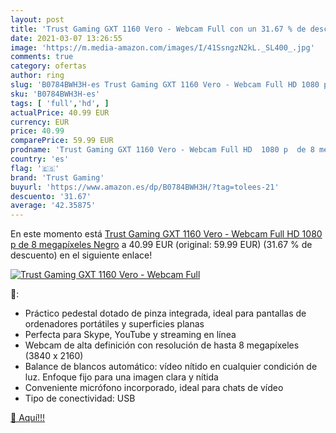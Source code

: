 ```yaml
---
layout: post
title: 'Trust Gaming GXT 1160 Vero - Webcam Full con un 31.67 % de descuento'
date: 2021-03-07 13:26:55
image: 'https://m.media-amazon.com/images/I/41SsngzN2kL._SL400_.jpg'
comments: true
category: ofertas
author: ring
slug: 'B0784BWH3H-es Trust Gaming GXT 1160 Vero - Webcam Full HD 1080 p de 8...'
sku: 'B0784BWH3H-es'
tags: [ 'full','hd', ]
actualPrice: 40.99 EUR
currency: EUR
price: 40.99
comparePrice: 59.99 EUR
prodname: 'Trust Gaming GXT 1160 Vero - Webcam Full HD  1080 p  de 8 megapíxeles  Negro'
country: 'es'
flag: '🇪🇸'
brand: 'Trust Gaming'
buyurl: 'https://www.amazon.es/dp/B0784BWH3H/?tag=tolees-21'
descuento: '31.67'
average: '42.35875'
---
```


En este momento está [Trust Gaming GXT 1160 Vero - Webcam Full HD  1080 p  de 8 megapíxeles  Negro](https://www.amazon.es/dp/B0784BWH3H/?tag=tolees-21) a 40.99 EUR (original: 59.99 EUR) (31.67 %  de descuento) en el siguiente enlace!

[![Trust Gaming GXT 1160 Vero - Webcam Full](https://m.media-amazon.com/images/I/41SsngzN2kL._SL400_.jpg)](https://www.amazon.es/dp/B0784BWH3H/?tag=tolees-21)

🔎:

- Práctico pedestal dotado de pinza integrada, ideal para pantallas de ordenadores portátiles y superficies planas
- Perfecta para Skype, YouTube y streaming en línea
- Webcam de alta definición con resolución de hasta 8 megapíxeles (3840 x 2160)
- Balance de blancos automático: vídeo nítido en cualquier condición de luz. Enfoque fijo para una imagen clara y nítida
- Conveniente micrófono incorporado, ideal para chats de vídeo
- Tipo de conectividad: USB

[🛒 Aquí!!!](https://www.amazon.es/dp/B0784BWH3H/?tag=tolees-21)
